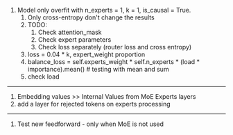 1. Model only overfit with n_experts = 1, k = 1, is_causal = True. 
   1. Only cross-entropy don't change the results
   2. TODO:
      1. Check attention_mask
      2. Check expert parameters
      3. Check loss separately (router loss and cross entropy)
   3. loss = 0.04 * k, expert_weight proportion
   4. balance_loss = self.experts_weight * self.n_experts * (load * importance).mean() # testing with mean and sum
   5. check load


----
1. Embedding values >> Internal Values from MoE Experts layers
2. add a layer for rejected tokens on experts processing

----
1. Test new feedforward - only when MoE is not used